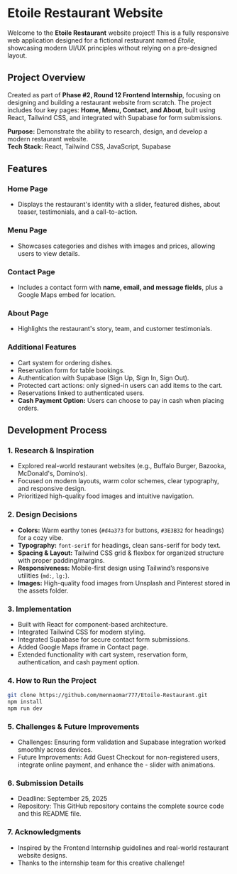 # Etoile Restaurant Website

Welcome to the **Etoile Restaurant** website project! This is a fully responsive web application designed for a fictional restaurant named _Etoile_, showcasing modern UI/UX principles without relying on a pre-designed layout.

## Project Overview

Created as part of **Phase #2, Round 12 Frontend Internship**, focusing on designing and building a restaurant website from scratch. The project includes four key pages: **Home, Menu, Contact, and About**, built using React, Tailwind CSS, and integrated with Supabase for form submissions.

**Purpose:** Demonstrate the ability to research, design, and develop a modern restaurant website.  
**Tech Stack:** React, Tailwind CSS, JavaScript, Supabase

## Features

### Home Page

- Displays the restaurant's identity with a slider, featured dishes, about teaser, testimonials, and a call-to-action.

### Menu Page

- Showcases categories and dishes with images and prices, allowing users to view details.

### Contact Page

- Includes a contact form with **name, email, and message fields**, plus a Google Maps embed for location.

### About Page

- Highlights the restaurant's story, team, and customer testimonials.

### Additional Features

- Cart system for ordering dishes.
- Reservation form for table bookings.
- Authentication with Supabase (Sign Up, Sign In, Sign Out).
- Protected cart actions: only signed-in users can add items to the cart.
- Reservations linked to authenticated users.
- **Cash Payment Option:** Users can choose to pay in cash when placing orders.

## Development Process

### 1. Research & Inspiration

- Explored real-world restaurant websites (e.g., Buffalo Burger, Bazooka, McDonald's, Domino’s).
- Focused on modern layouts, warm color schemes, clear typography, and responsive design.
- Prioritized high-quality food images and intuitive navigation.

### 2. Design Decisions

- **Colors:** Warm earthy tones (`#d4a373` for buttons, `#3E3B32` for headings) for a cozy vibe.
- **Typography:** `font-serif` for headings, clean sans-serif for body text.
- **Spacing & Layout:** Tailwind CSS grid & flexbox for organized structure with proper padding/margins.
- **Responsiveness:** Mobile-first design using Tailwind’s responsive utilities (`md:`, `lg:`).
- **Images:** High-quality food images from Unsplash and Pinterest stored in the assets folder.

### 3. Implementation

- Built with React for component-based architecture.
- Integrated Tailwind CSS for modern styling.
- Integrated Supabase for secure contact form submissions.
- Added Google Maps iframe in Contact page.
- Extended functionality with cart system, reservation form, authentication, and cash payment option.

### 4. How to Run the Project

```bash
git clone https://github.com/mennaomar777/Etoile-Restaurant.git
npm install
npm run dev
```

### 5. Challenges & Future Improvements

- Challenges: Ensuring form validation and Supabase integration worked smoothly across devices.
- Future Improvements: Add Guest Checkout for non-registered users, integrate online payment, and enhance the - slider with animations.

### 6. Submission Details

- Deadline: September 25, 2025
- Repository: This GitHub repository contains the complete source code and this README file.

### 7. Acknowledgments

- Inspired by the Frontend Internship guidelines and real-world restaurant website designs.
- Thanks to the internship team for this creative challenge!
